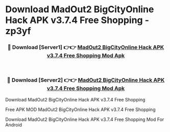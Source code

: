# Download MadOut2 BigCityOnline Hack APK v3.7.4 Free Shopping - zp3yf



<div align="center">
<h3>🔴 Download [Server1] 👉👉 <a href="https://momento.my/?title=MadOut2_BigCityOnline_Hack_APK_v3.7.4_Free_Shopping">MadOut2 BigCityOnline Hack APK v3.7.4 Free Shopping Mod Apk</a></h3><br>

<h3>🔴 Download [Server2] 👉👉 <a href="https://momento.my/?title=MadOut2_BigCityOnline_Hack_APK_v3.7.4_Free_Shopping">MadOut2 BigCityOnline Hack APK v3.7.4 Free Shopping Mod Apk</a></h3>
</div>



Download MadOut2 BigCityOnline Hack APK v3.7.4 Free Shopping 

Free APK MOD MadOut2 BigCityOnline Hack APK v3.7.4 Free Shopping 

Download MadOut2 BigCityOnline Hack APK v3.7.4 Free Shopping Mod For Android
